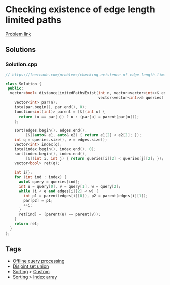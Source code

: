 # Checking existence of edge length limited paths

[Problem link](https://leetcode.com/problems/checking-existence-of-edge-length-limited-paths/)

## Solutions


### Solution.cpp
```cpp
// https://leetcode.com/problems/checking-existence-of-edge-length-limited-paths/

class Solution {
 public:
  vector<bool> distanceLimitedPathsExist(int n, vector<vector<int>>& edges,
                                         vector<vector<int>>& queries) {
    vector<int> par(n);
    iota(par.begin(), par.end(), 0);
    function<int(int)> parent = [&](int u) {
      return (u == par[u]) ? u : (par[u] = parent(par[u]));
    };

    sort(edges.begin(), edges.end(),
         [&](auto& e1, auto& e2) { return e1[2] < e2[2]; });
    int q = queries.size(), e = edges.size();
    vector<int> index(q);
    iota(index.begin(), index.end(), 0);
    sort(index.begin(), index.end(),
         [&](int i, int j) { return queries[i][2] < queries[j][2]; });
    vector<bool> ret(q);

    int i{};
    for (int ind : index) {
      auto& query = queries[ind];
      int u = query[0], v = query[1], w = query[2];
      while (i < e and edges[i][2] < w) {
        int p1 = parent(edges[i][0]), p2 = parent(edges[i][1]);
        par[p2] = p1;
        ++i;
      }
      ret[ind] = (parent(u) == parent(v));
    }
    return ret;
  }
};
```
## Tags

* [Offline query processing](/README.md#Offline_query_processing)
* [Disjoint set union](/README.md#Disjoint_set_union)
* [Sorting](/README.md#Sorting) > [Custom](/README.md#Sorting-Custom)
* [Sorting](/README.md#Sorting) > [Index array](/README.md#Sorting-Index_array)
